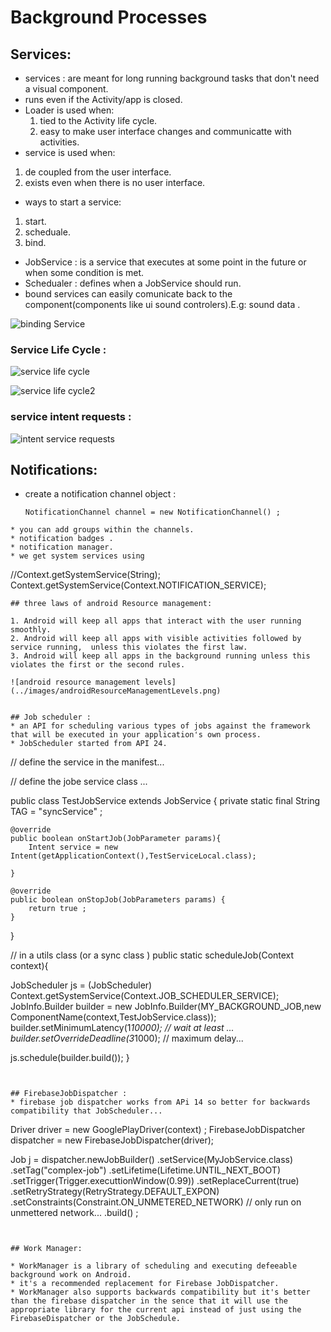 # Background Processes


## Services:

* services : are meant for long running background tasks that don't need a visual component.
* runs even if the Activity/app is closed.
* Loader is used when:
  1. tied to the Activity life cycle.
  2. easy to make user interface changes  and communicatte with activities.
* service is used when:
1. de coupled from the user interface.
2. exists even when there is no user interface.

* ways to start a service:
1. start.
2. scheduale.
3. bind.

* JobService : is a service that executes at some point in the future or when some condition is met.
* Schedualer : defines when a JobService should run.
* bound services can easily comunicate back to the component(components like ui sound controlers).E.g: sound data .

![binding Service](../images/bindingService.png)



### Service Life Cycle :


![service life cycle](../images/serviceLifeCycle.png)

![service life cycle2](../images/serviceLifeCycle2.jpg)
### service intent requests :


![intent service requests](../images/intentServiceRequests.png)



## Notifications:

* create a notification channel object :
  ```
  NotificationChannel channel = new NotificationChannel() ;

```
* you can add groups within the channels.
* notification badges .
* notification manager.
* we get system services using
  ```
  //Context.getSystemService(String);
  Context.getSystemService(Context.NOTIFICATION_SERVICE);
  ```
## three laws of android Resource management:

1. Android will keep all apps that interact with the user running smoothly.
2. Android will keep all apps with visible activities followed by service running,  unless this violates the first law.
3. Android will keep all apps in the background running unless this violates the first or the second rules.

![android resource management levels](../images/androidResourceManagementLevels.png)


## Job scheduler :
* an API for scheduling various types of jobs against the framework that will be executed in your application's own process.
* JobScheduler started from API 24.

```

// define the service in the manifest...



<service android:name=".TestJobService"
	 android:label="test service"
	 android:permission="android.permission.BIND_JOB_SERVICE">


</service>

// define the jobe service class ...

public class TestJobService extends JobService {
	private static final String TAG = "syncService" ;

 	@override
	public boolean onStartJob(JobParameter params){
		Intent service = new Intent(getApplicationContext(),TestServiceLocal.class);

	}

	@override
	public boolean onStopJob(JobParameters params) {
		return true ;
	}
}






// in a utils class (or a sync class )
public static scheduleJob(Context context){

JobScheduler js = (JobScheduler) Context.getSystemService(Context.JOB_SCHEDULER_SERVICE);
JobInfo.Builder builder = new JobInfo.Builder(MY_BACKGROUND_JOB,new ComponentName(context,TestJobService.class));
builder.setMinimumLatency(1*10000); // wait at least ...
builder.setOverrideDeadline(3*1000); // maximum delay...

js.schedule(builder.build());
}
```


## FirebaseJobDispatcher :
* firebase job dispatcher works from APi 14 so better for backwards compatibility that JobScheduler...

```
Driver driver = new GooglePlayDriver(context) ;
FirebaseJobDispatcher dispatcher = new FirebaseJobDispatcher(driver);

Job j = dispatcher.newJobBuilder()
.setService(MyJobService.class)
.setTag("complex-job")
.setLifetime(Lifetime.UNTIL_NEXT_BOOT)
.setTrigger(Trigger.executtionWindow(0.99))
.setReplaceCurrent(true)
.setRetryStrategy(RetryStrategy.DEFAULT_EXPON)
.setConstraints(Constraint.ON_UNMETERED_NETWORK) // only run on unmettered network...
.build() ;


```


## Work Manager:

* WorkManager is a library of scheduling and executing defeeable background work on Android.
* it's a recommended replacement for Firebase JobDispatcher.
* WorkManager also supports backwards compatibility but it's better than the firebase dispatcher in the sence that it will use the appropriate library for the current api instead of just using the FirebaseDispatcher or the JobSchedule.

